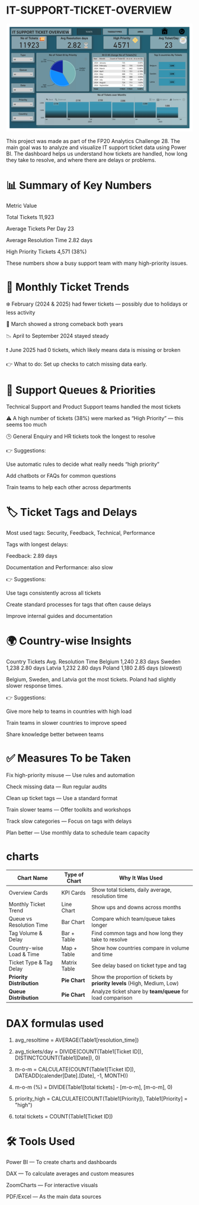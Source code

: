 # IT-SUPPORT-TICKET-OVERVIEW
![Alt text](https://github.com/KARTHIKDAKOJI/IT-SUPPORT-TICKET-OVERVIEW/blob/a96cbbbca0b42c0a83426158331c4b4517aabc2d/support_ticket_f20%20challenege_page-0001.jpg)


This project was made as part of the FP20 Analytics Challenge 28. The main goal was to analyze and visualize IT support ticket data using Power BI. The dashboard helps us understand how tickets are handled, how long they take to resolve, and where there are delays or problems.






# 📊 Summary of Key Numbers
Metric	Value

Total Tickets	11,923

Average Tickets Per Day	23

Average Resolution Time	2.82 days

High Priority Tickets	4,571 (38%)

These numbers show a busy support team with many high-priority issues.

# 📅 Monthly Ticket Trends
❄️ February (2024 & 2025) had fewer tickets — possibly due to holidays or less activity

💪 March showed a strong comeback both years

📉 April to September 2024 stayed steady

❗ June 2025 had 0 tickets, which likely means data is missing or broken

👉 What to do: Set up checks to catch missing data early.

# 📂 Support Queues & Priorities
Technical Support and Product Support teams handled the most tickets

⚠️ A high number of tickets (38%) were marked as “High Priority” — this seems too much

🕒 General Enquiry and HR tickets took the longest to resolve

👉 Suggestions:

Use automatic rules to decide what really needs “high priority”

Add chatbots or FAQs for common questions

Train teams to help each other across departments

# 🏷️ Ticket Tags and Delays
Most used tags: Security, Feedback, Technical, Performance

Tags with longest delays:

Feedback: 2.89 days

Documentation and Performance: also slow

👉 Suggestions:

Use tags consistently across all tickets

Create standard processes for tags that often cause delays

Improve internal guides and documentation

# 🌍 Country-wise Insights
Country	Tickets	Avg. Resolution Time
Belgium	1,240	2.83 days
Sweden	1,238	2.80 days
Latvia	1,232	2.80 days
Poland	1,180	2.85 days (slowest)

Belgium, Sweden, and Latvia got the most tickets. Poland had slightly slower response times.

👉 Suggestions:

Give more help to teams in countries with high load

Train teams in slower countries to improve speed

Share knowledge better between teams

# ✅ Measures  To be Taken
Fix high-priority misuse — Use rules and automation

Check missing data — Run regular audits

Clean up ticket tags — Use a standard format

Train slower teams — Offer toolkits and workshops

Track slow categories — Focus on tags with delays

Plan better — Use monthly data to schedule team capacity

# charts
| **Chart Name**            | **Type of Chart** | **Why It Was Used**                                                       |
| ------------------------- | ----------------- | ------------------------------------------------------------------------- |
| Overview Cards            | KPI Cards         | Show total tickets, daily average, resolution time                        |
| Monthly Ticket Trend      | Line Chart        | Show ups and downs across months                                          |
| Queue vs Resolution Time  | Bar Chart         | Compare which team/queue takes longer                                     |
| Tag Volume & Delay        | Bar + Table       | Find common tags and how long they take to resolve                        |
| Country-wise Load & Time  | Map + Table       | Show how countries compare in volume and time                             |
| Ticket Type & Tag Delay   | Matrix Table      | See delay based on ticket type and tag                                    |
| **Priority Distribution** | **Pie Chart**     | Show the proportion of tickets by **priority levels** (High, Medium, Low) |
| **Queue Distribution**    | **Pie Chart**     | Analyze ticket share by **team/queue** for load comparison                |




# DAX formulas used
1. avg_resoltime = AVERAGE(Table1[resolution_time])

2. avg_tickets/day = DIVIDE(COUNT(Table1[Ticket ID]), DISTINCTCOUNT(Table1[Date]), 0)

3. m-o-m = CALCULATE(COUNT(Table1[Ticket ID]), DATEADD(calender[Date].[Date], -1, MONTH))

4. m-o-m (%) = DIVIDE(Table1[total tickets] - [m-o-m], [m-o-m], 0)

5. priority_high = CALCULATE(COUNT(Table1[Priority]), Table1[Priority] = "high")

6. total tickets = COUNT(Table1[Ticket ID])





# 🛠 Tools Used
Power BI — To create charts and dashboards

DAX — To calculate averages and custom measures

ZoomCharts — For interactive visuals

PDF/Excel — As the main data sources

